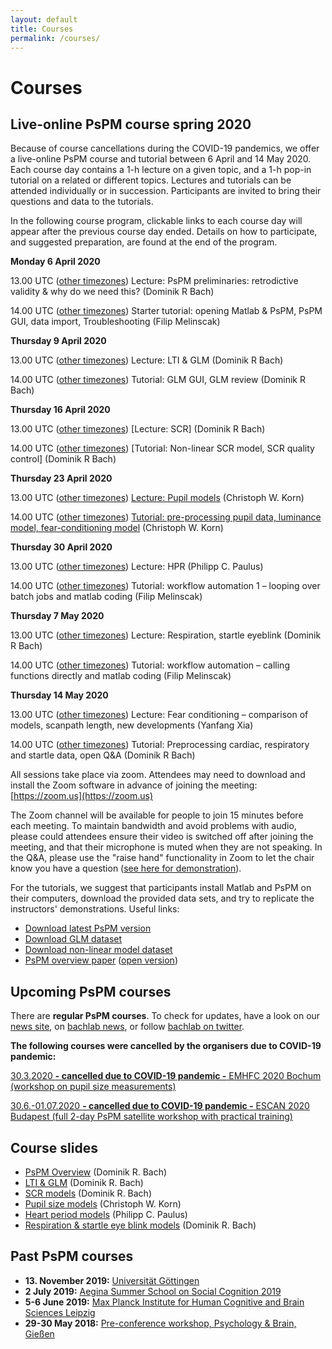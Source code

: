 ```yaml
---
layout: default
title: Courses
permalink: /courses/
---
```


# Courses

## Live-online PsPM course spring 2020

Because of course cancellations during the COVID-19 pandemics, we offer a live-online PsPM course and tutorial between 6 April and 14 May 2020. Each course day contains a 1-h lecture on a given topic, and a 1-h pop-in tutorial on a related or different topics. Lectures and tutorials can be attended individually or in succession. Participants are invited to bring their questions and data to the tutorials. 

In the following course program, clickable links to each course day will appear after the previous course day ended. Details on how to participate, and suggested preparation, are found at the end of the program.

**Monday 6 April 2020**

13.00 UTC ([other timezones](https://www.timeanddate.com/worldclock/fixedtime.html?iso=20200406T1300)) Lecture: PsPM preliminaries: retrodictive validity & why do we need this? (Dominik R Bach)

14.00 UTC ([other timezones](https://www.timeanddate.com/worldclock/fixedtime.html?iso=20200406T1400)) Starter tutorial: opening Matlab & PsPM, PsPM GUI, data import, Troubleshooting (Filip Melinscak)

**Thursday 9 April 2020**

13.00 UTC ([other timezones](https://www.timeanddate.com/worldclock/fixedtime.html?iso=20200409T1300)) Lecture: LTI & GLM (Dominik R Bach)

14.00 UTC ([other timezones](https://www.timeanddate.com/worldclock/fixedtime.html?iso=20200409T1400)) Tutorial: GLM GUI, GLM review (Dominik R Bach)

**Thursday 16 April 2020**

13.00 UTC ([other timezones](https://www.timeanddate.com/worldclock/fixedtime.html?iso=20200416T1300)) [Lecture: SCR] (Dominik R Bach)

14.00 UTC ([other timezones](https://www.timeanddate.com/worldclock/fixedtime.html?iso=20200416T1400)) [Tutorial: Non-linear SCR model, SCR quality control] (Dominik R Bach) 

**Thursday 23 April 2020**

13.00 UTC ([other timezones](https://www.timeanddate.com/worldclock/fixedtime.html?iso=20200423T1300)) [Lecture: Pupil models](https://uzh.zoom.us/j/93360197583) (Christoph W. Korn)

14.00 UTC ([other timezones](https://www.timeanddate.com/worldclock/fixedtime.html?iso=20200423T1400)) [Tutorial: pre-processing pupil data, luminance model, fear-conditioning model](https://uzh.zoom.us/j/93360197583) (Christoph W. Korn)

**Thursday 30 April 2020**

13.00 UTC ([other timezones](https://www.timeanddate.com/worldclock/fixedtime.html?iso=20200430T1300)) Lecture: HPR (Philipp C. Paulus)

14.00 UTC ([other timezones](https://www.timeanddate.com/worldclock/fixedtime.html?iso=20200430T1400)) Tutorial: workflow automation 1 – looping over batch jobs and matlab coding (Filip Melinscak)
 
**Thursday 7 May 2020**

13.00 UTC ([other timezones](https://www.timeanddate.com/worldclock/fixedtime.html?iso=20200507T1300)) Lecture: Respiration, startle eyeblink (Dominik R Bach)

14.00 UTC ([other timezones](https://www.timeanddate.com/worldclock/fixedtime.html?iso=20200507T1400)) Tutorial: workflow automation – calling functions directly and matlab coding (Filip Melinscak)

**Thursday 14 May 2020**

13.00 UTC ([other timezones](https://www.timeanddate.com/worldclock/fixedtime.html?iso=20200514T1300)) Lecture: Fear conditioning – comparison of models, scanpath length, new developments (Yanfang Xia)

14.00 UTC ([other timezones](https://www.timeanddate.com/worldclock/fixedtime.html?iso=20200514T1400)) Tutorial: Preprocessing cardiac, respiratory and startle data, open Q&A (Dominik R Bach)

All sessions take place via zoom. Attendees may need to download and install the Zoom software in advance of joining the meeting: [https://zoom.us](https://zoom.us) 

The Zoom channel will be available for people to join 15 minutes before each meeting. To maintain bandwidth and avoid problems with audio, please could attendees ensure their video is switched off after joining the meeting, and that their microphone is muted when they are not speaking. In the Q&A, please use the "raise hand" functionality in Zoom to let the chair know you have a question ([see here for demonstration](https://www.youtube.com/watch?v=5e8eg4_rgwg)).

For the tutorials, we suggest that participants install Matlab and PsPM on their computers, download the provided data sets, and try to replicate the instructors' demonstrations. Useful links:

* [Download latest PsPM version](https://bachlab.github.io/PsPM/software/)
* [Download GLM dataset](https://github.com/bachlab/PsPM-tutorial-datasets/releases/download/tutorial-datasets/Tutorial_dataset_GLM.zip)
* [Download non-linear model dataset](https://github.com/bachlab/PsPM-tutorial-datasets/releases/download/tutorial-datasets/Tutorial_dataset_DCM.zip)
* [PsPM overview paper](https://doi.org/10.1111/psyp.13209) ([open version](https://discovery.ucl.ac.uk/id/eprint/10070115/))

## Upcoming PsPM courses
There are **regular PsPM courses**. To check for updates, have a look on our [news site](https://bachlab.github.io/PsPM/news/), on [bachlab news](http://bachlab.org/news), or follow [bachlab on twitter](http://twitter.com/bachlab_uzh).

**The following courses were cancelled by the organisers due to COVID-19 pandemic:** 

[30.3.2020 **- cancelled due to COVID-19 pandemic -** EMHFC 2020 Bochum (workshop on pupil size measurements)](https://emhfc.blogs.uni-hamburg.de/pre-conference-seminars/)

[30.6.-01.07.2020 **- cancelled due to COVID-19 pandemic -** ESCAN 2020 Budapest (full 2-day PsPM satellite workshop with practical training)](http://www.escan2020.eu/)

## Course slides
* [PsPM Overview](http://bachlab.org/wp-content/uploads/2020/04/01_Overview_Bach.pdf) (Dominik R. Bach)
* [LTI & GLM](http://bachlab.org/wp-content/uploads/2020/04/02_LTI_GLM_Bach.pdf) (Dominik R. Bach)
* [SCR models](http://bachlab.org/wp-content/uploads/2020/04/03_SCR_Bach.pdf) (Dominik R. Bach)
* [Pupil size models](http://bachlab.org/wp-content/uploads/2019/09/05_PSR_Korn.pdf) (Christoph W. Korn)
* [Heart period models](http://bachlab.org/wp-content/uploads/2019/09/06_HPR_Paulus.pdf) (Philipp C. Paulus)
* [Respiration & startle eye blink models](http://bachlab.org/wp-content/uploads/2019/09/07_RAR-SEBR_Bach.pdf) (Dominik R. Bach)

## Past PsPM courses
* **13. November 2019:** [Universität Göttingen](https://www.uni-goettingen.de/de/509586.html)
* **2 July 2019:** [Aegina Summer School on Social Cognition 2019](https://philosophy.sas.ac.uk/aegina-summer-school-social-cognition-2019)
* **5-6 June 2019:** [Max Planck Institute for Human Cognitive and Brain Sciences Leipzig](https://imprs-neurocom.mpg.de/805103/introduction-to-psychophysiological-modelling-pspm)
* **29-30 May 2018:** [Pre-conference workshop, Psychology & Brain, Gießen](https://www.pug2018.de/Giessen/?page_id=1549)
